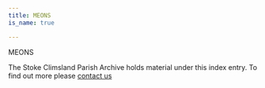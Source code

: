 ```yaml
---
title: MEONS
is_name: true

---
```


MEONS


The Stoke Climsland Parish Archive holds material under this index entry. To find out more please [contact us](/contact/)
